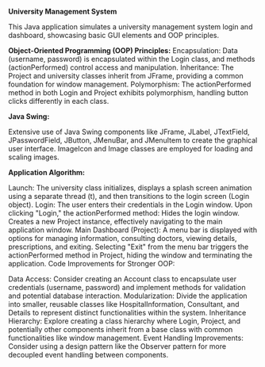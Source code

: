 **University Management System**

This Java application simulates a university management system login and dashboard, showcasing basic GUI elements and OOP principles.

**Object-Oriented Programming (OOP) Principles:**
Encapsulation: Data (username, password) is encapsulated within the Login class, and methods (actionPerformed) control access and manipulation.
Inheritance: The Project and university classes inherit from JFrame, providing a common foundation for window management.
Polymorphism: The actionPerformed method in both Login and Project exhibits polymorphism, handling button clicks differently in each class.

**Java Swing:**

Extensive use of Java Swing components like JFrame, JLabel, JTextField, JPasswordField, JButton, JMenuBar, and JMenuItem to create the graphical user interface.
ImageIcon and Image classes are employed for loading and scaling images.


**Application Algorithm:**

Launch: The university class initializes, displays a splash screen animation using a separate thread (t), and then transitions to the login screen (Login object).
Login:
The user enters their credentials in the Login window.
Upon clicking "Login," the actionPerformed method:
Hides the login window.
Creates a new Project instance, effectively navigating to the main application window.
Main Dashboard (Project):
A menu bar is displayed with options for managing information, consulting doctors, viewing details, prescriptions, and exiting.
Selecting "Exit" from the menu bar triggers the actionPerformed method in Project, hiding the window and terminating the application.
Code Improvements for Stronger OOP:

Data Access: Consider creating an Account class to encapsulate user credentials (username, password) and implement methods for validation and potential database interaction.
Modularization: Divide the application into smaller, reusable classes like HospitalInformation, Consultant, and Details to represent distinct functionalities within the system.
Inheritance Hierarchy: Explore creating a class hierarchy where Login, Project, and potentially other components inherit from a base class with common functionalities like window management.
Event Handling Improvements: Consider using a design pattern like the Observer pattern for more decoupled event handling between components.
